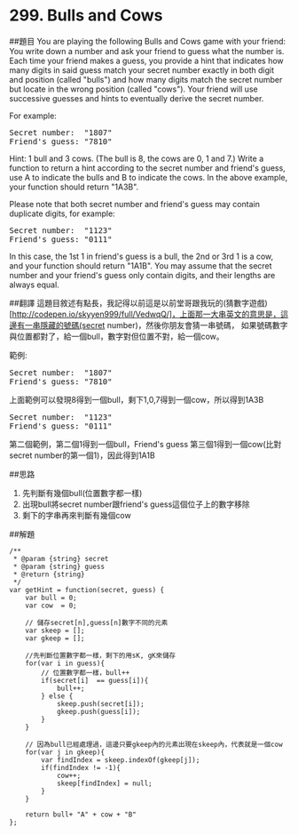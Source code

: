 ﻿# 299. Bulls and Cows

##題目
You are playing the following Bulls and Cows game with your friend:  
You write down a number and ask your friend to guess what the number is. 
Each time your friend makes a guess, you provide a hint that indicates 
how many digits in said guess match your secret number exactly in both digit and position
(called "bulls") and how many digits match the secret number but locate in the wrong position (called "cows"). 
Your friend will use successive guesses and hints to eventually derive the secret number.

For example:
<pre>
Secret number:  "1807"
Friend's guess: "7810"
</pre>
Hint: 1 bull and 3 cows. (The bull is 8, the cows are 0, 1 and 7.)
Write a function to return a hint according to the secret number and friend's guess, use A to indicate the bulls and B to indicate the cows. In the above example, your function should return "1A3B".

Please note that both secret number and friend's guess may contain duplicate digits, for example:
<pre>
Secret number:  "1123"
Friend's guess: "0111"
</pre>
In this case, the 1st 1 in friend's guess is a bull, the 2nd or 3rd 1 is a cow, and your function should return "1A1B".
You may assume that the secret number and your friend's guess only contain digits, and their lengths are always equal.

##翻譯
這題目敘述有點長，我記得以前這是以前堂哥跟我玩的(猜數字遊戲)[http://codepen.io/skyyen999/full/VedwqQ/]，上面那一大串英文的意思是，這邊有一串隱藏的號碼(secret number)，然後你朋友會猜一串號碼，
如果號碼數字與位置都對了，給一個bull，數字對但位置不對，給一個cow。  

範例:
<pre>
Secret number:  "1807"
Friend's guess: "7810"
</pre>
上面範例可以發現8得到一個bull，剩下1,0,7得到一個cow，所以得到1A3B

<pre>
Secret number:  "1123"
Friend's guess: "0111"
</pre>
第二個範例，第二個1得到一個bull，Friend's guess 第三個1得到一個cow(比對secret number的第一個1)，因此得到1A1B


##思路
1. 先判斷有幾個bull(位置數字都一樣)
2. 出現bull將secret number跟friend's guess這個位子上的數字移除
3. 剩下的字串再來判斷有幾個cow

##解題
```
/**
 * @param {string} secret
 * @param {string} guess
 * @return {string}
 */
var getHint = function(secret, guess) {
    var bull = 0;
    var cow  = 0;
    
    // 儲存secret[n],guess[n]數字不同的元素
    var skeep = [];
    var gkeep = [];
    
    //先判斷位置數字都一樣，剩下的用sK, gK來儲存
    for(var i in guess){
        // 位置數字都一樣，bull++
        if(secret[i]  == guess[i]){
            bull++;
        } else {
            skeep.push(secret[i]);
            gkeep.push(guess[i]);
        }
    }
    
    // 因為bull已經處理過，這邊只要gkeep內的元素出現在skeep內，代表就是一個cow
    for(var j in gkeep){
        var findIndex = skeep.indexOf(gkeep[j]);
        if(findIndex != -1){
            cow++;
            skeep[findIndex] = null;
        }
    }

    return bull+ "A" + cow + "B"
};
```

